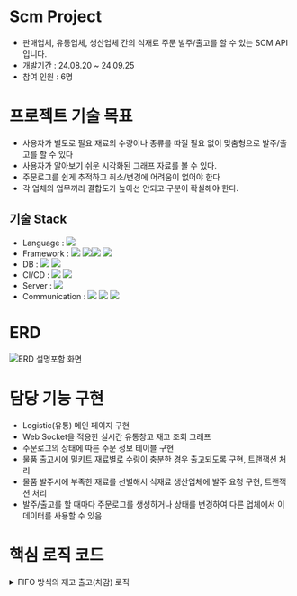 # Scm Project
* 판매업체, 유통업체, 생산업체 간의 식재료 주문 발주/출고를 할 수 있는 SCM API 입니다.
* 개발기간 : 24.08.20 ~ 24.09.25
* 참여 인원 : 6명
# 프로젝트 기술 목표
* 사용자가 별도로 필요 재료의 수량이나 종류를 따질 필요 없이 맞춤형으로 발주/출고를 할 수 있다
* 사용자가 알아보기 쉬운 시각화된 그래프 자료를 볼 수 있다.
* 주문로그를 쉽게 추적하고 취소/변경에 어려움이 없어야 한다
* 각 업체의 업무끼리 결합도가 높아선 안되고 구분이 확실해야 한다.
## 기술 Stack
* Language : <img src="https://img.shields.io/badge/Java-blue?style=for-the-badge&logo=jameson&logoColor=004027">
* Framework : <img src="https://img.shields.io/badge/spring-6DB33F?style=for-the-badge&logo=spring&logoColor=white"> <img src="https://img.shields.io/badge/springboot-6DB33F?style=for-the-badge&logo=springboot&logoColor=white"><img src="https://img.shields.io/badge/Javascript-F7DF1E?style=for-the-badge&logo=Javascript&logoColor=white"> <img src="https://img.shields.io/badge/jquery-0769AD?style=for-the-badge&logo=jquery&logoColor=white">
* DB : <img src="https://img.shields.io/badge/mariadb-003545?style=for-the-badge&logo=mariadb&logoColor=white"> <img src="https://img.shields.io/badge/mysql-4479A1?style=for-the-badge&logo=mysql&logoColor=white">
* CI/CD : <img src="https://img.shields.io/badge/github-181717?style=for-the-badge&logo=github&logoColor=white"> <img src="https://img.shields.io/badge/docker-2496ED?style=for-the-badge&logo=docker&logoColor=white">
* Server : <img src="https://img.shields.io/badge/amazon web services-232F3E?style=for-the-badge&logo=amazonwebservices&logoColor=white"> 
* Communication : <img src="https://img.shields.io/badge/slack-4A154B?style=for-the-badge&logo=slack&logoColor=white">
<img src="https://img.shields.io/badge/notion-000000?style=for-the-badge&logo=notion&logoColor=white"> <img src="https://img.shields.io/badge/google drive-4285F4?style=for-the-badge&logo=googledrive&logoColor=white">
# ERD
![ERD 설명포함 화면](https://github.com/user-attachments/assets/6472a7e3-73be-4c43-b8b0-ac360c5bafc3)
# 담당 기능 구현
* Logistic(유통) 메인 페이지 구현
* Web Socket을 적용한 실시간 유통창고 재고 조회 그래프
* 주문로그의 상태에 따른 주문 정보 테이블 구현
* 물품 출고시에 밀키트 재료별로 수량이 충분한 경우 출고되도록 구현, 트랜잭션 처리
* 물품 발주시에 부족한 재료를 선별해서 식재료 생산업체에 발주 요청 구현, 트랜잭션 처리
* 발주/출고를 할 때마다 주문로그를 생성하거나 상태를 변경하여 다른 업체에서 이 데이터를 사용할 수 있음
# 핵심 로직 코드
<details>
  <summary>FIFO 방식의 재고 출고(차감) 로직</summary>
```java
  
    @Transactional
    public boolean processKitOrder(String kitOrderId) {

        // 처리 전 상태(1) 이 아니면 로직 안 수행되게 false 로 리턴
        int currentStatus = kitOrderProcessDao.findKitOrderStatus(kitOrderId);
        if (currentStatus != 1) {
            return false;
        }

        // 1. 주문에 해당하는 재료 목록과 필요 수량 가져옴
        Integer orderQuantity = findOrderQuantityByKitOrderId(kitOrderId);

        // 2. 밀키트 주문에 해당하는 밀키트 ID 가져오기
        String mealKitId = findMealKitByKitOrderId(kitOrderId);

        // 3. 주문에 해당하는 재료 목록과 필요 수량을 가져옴 (각 재료별)
        List<Map<String, Object>> ingredients = kitOrderProcessDao.findKitRecipeWithStock(mealKitId, orderQuantity);

        // 4. 모든 재료의 재고가 충분한지 먼저 확인 (검증 단계)
        for (Map<String, Object> ingredient : ingredients) {
            String sourceId = (String) ingredient.get("재료번호");
            int required = ((Number) ingredient.get("필요수량")).intValue(); // Number로 받고 int로 변환
            int totalStockOfSameSource = ((Number) ingredient.get("창고재고수량")).intValue(); // 동일하게 변환

            // 하나라도 재고가 부족하면 바로 실패 처리 (출고 로직 처음부터 실행하지 않음)
            if (totalStockOfSameSource < required) {
                return false; // 재고 부족으로 출고 실패
            }
        }

        // 5. 모든 재료의 재고가 충분한 경우에만 출고 로직을 실행
        for (Map<String, Object> ingredient : ingredients) {
            String sourceId = (String) ingredient.get("재료번호");
            int required = ((Number) ingredient.get("필요수량")).intValue();

            // 재고 리스트를 오래된 순서로 가져옴
            List<Map<String, Object>> warehouseStacks = kitOrderProcessDao.findWarehouseStacks(sourceId);

            // FIFO 방식으로 재고 차감
            for (Map<String, Object> stack : warehouseStacks) {
                if (required <= 0) {
                    break; // 필요 수량을 모두 처리했으면 중단
                }

                String stackId = (String) stack.get("유통창고ID");
                int stock = (int) stack.get("재고수량");

                if (stock > 0) {
                    if (stock >= required) {
                        kitOrderProcessDao.updateWarehouseStockWithStackId(stackId, required); // 재고 차감
                        required = 0; // 필요 수량 충족
                        break; // 현재 재료는 처리 완료
                    } else {
                        kitOrderProcessDao.updateWarehouseStockWithStackId(stackId, stock);
                        required -= stock; // 남은 필요 수량 계산
                    }
                }
            }
        }

        // 6. 모든 재료가 성공적으로 출고되었으면 주문 상태를 '처리 완료'로 업데이트
        kitOrderProcessDao.updateKitOrderStatus(kitOrderId, 6); // 상태 6으로 변경
        kitOrderProcessDao.insertKitOrderLog(kitOrderId, 6); // 로그 기록 추가

        messagingTemplate.convertAndSend("/topic/warehouse/update", "update");

        return true; // 성공적으로 처리 완료
    }
```</details>


